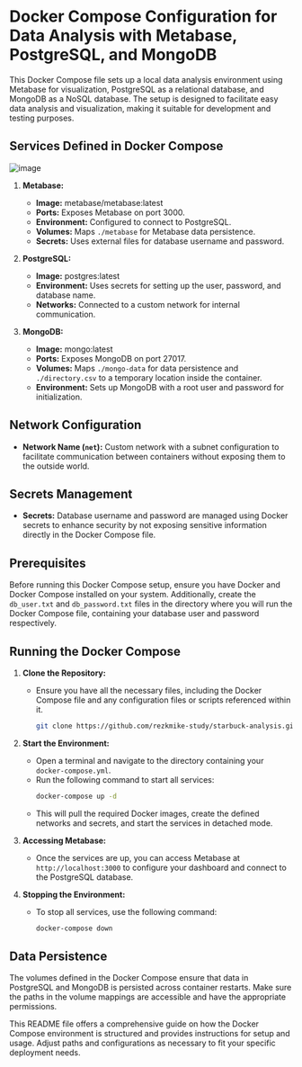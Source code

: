 # Docker Compose Configuration for Data Analysis with Metabase, PostgreSQL, and MongoDB

This Docker Compose file sets up a local data analysis environment using Metabase for visualization, PostgreSQL as a relational database, and MongoDB as a NoSQL database. The setup is designed to facilitate easy data analysis and visualization, making it suitable for development and testing purposes.

## Services Defined in Docker Compose

![image](https://github.com/rezkmike-study/starbuck-analysis/assets/156246227/9ee2d118-9ea2-40d9-b99b-f34900a3c4d1)

1. **Metabase:**
   - **Image:** metabase/metabase:latest
   - **Ports:** Exposes Metabase on port 3000.
   - **Environment:** Configured to connect to PostgreSQL.
   - **Volumes:** Maps `./metabase` for Metabase data persistence.
   - **Secrets:** Uses external files for database username and password.

2. **PostgreSQL:**
   - **Image:** postgres:latest
   - **Environment:** Uses secrets for setting up the user, password, and database name.
   - **Networks:** Connected to a custom network for internal communication.

3. **MongoDB:**
   - **Image:** mongo:latest
   - **Ports:** Exposes MongoDB on port 27017.
   - **Volumes:** Maps `./mongo-data` for data persistence and `./directory.csv` to a temporary location inside the container.
   - **Environment:** Sets up MongoDB with a root user and password for initialization.

## Network Configuration

- **Network Name (`net`):** Custom network with a subnet configuration to facilitate communication between containers without exposing them to the outside world.

## Secrets Management

- **Secrets:** Database username and password are managed using Docker secrets to enhance security by not exposing sensitive information directly in the Docker Compose file.

## Prerequisites

Before running this Docker Compose setup, ensure you have Docker and Docker Compose installed on your system. Additionally, create the `db_user.txt` and `db_password.txt` files in the directory where you will run the Docker Compose file, containing your database user and password respectively.

## Running the Docker Compose

1. **Clone the Repository:**
   - Ensure you have all the necessary files, including the Docker Compose file and any configuration files or scripts referenced within it.
     ```bash
     git clone https://github.com/rezkmike-study/starbuck-analysis.git
     ```

2. **Start the Environment:**
   - Open a terminal and navigate to the directory containing your `docker-compose.yml`.
   - Run the following command to start all services:
     ```bash
     docker-compose up -d
     ```
   - This will pull the required Docker images, create the defined networks and secrets, and start the services in detached mode.

3. **Accessing Metabase:**
   - Once the services are up, you can access Metabase at `http://localhost:3000` to configure your dashboard and connect to the PostgreSQL database.

4. **Stopping the Environment:**
   - To stop all services, use the following command:
     ```bash
     docker-compose down
     ```

## Data Persistence

The volumes defined in the Docker Compose ensure that data in PostgreSQL and MongoDB is persisted across container restarts. Make sure the paths in the volume mappings are accessible and have the appropriate permissions.

This README file offers a comprehensive guide on how the Docker Compose environment is structured and provides instructions for setup and usage. Adjust paths and configurations as necessary to fit your specific deployment needs.
